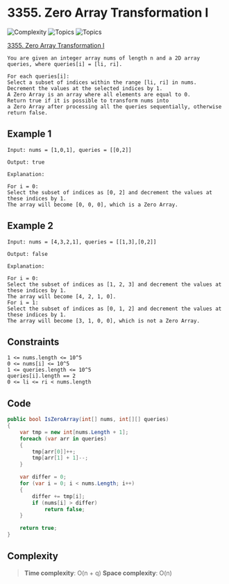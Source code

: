 # 3355. Zero Array Transformation I

![Complexity](https://img.shields.io/badge/medium-yellow)
![Topics](https://img.shields.io/badge/array-blue)
![Topics](https://img.shields.io/badge/prefix_sum-blue)

[3355. Zero Array Transformation I](https://leetcode.com/problems/zero-array-transformation-i/description/?envType=daily-question&envId=2025-05-20)

```
You are given an integer array nums of length n and a 2D array queries, where queries[i] = [li, ri].

For each queries[i]:
Select a subset of indices within the range [li, ri] in nums.
Decrement the values at the selected indices by 1.
A Zero Array is an array where all elements are equal to 0.
Return true if it is possible to transform nums into 
a Zero Array after processing all the queries sequentially, otherwise return false.
```

## Example 1
```
Input: nums = [1,0,1], queries = [[0,2]]

Output: true

Explanation:

For i = 0:
Select the subset of indices as [0, 2] and decrement the values at these indices by 1.
The array will become [0, 0, 0], which is a Zero Array.
```

## Example 2
```
Input: nums = [4,3,2,1], queries = [[1,3],[0,2]]

Output: false

Explanation:

For i = 0:
Select the subset of indices as [1, 2, 3] and decrement the values at these indices by 1.
The array will become [4, 2, 1, 0].
For i = 1:
Select the subset of indices as [0, 1, 2] and decrement the values at these indices by 1.
The array will become [3, 1, 0, 0], which is not a Zero Array.
```

## Constraints
```
1 <= nums.length <= 10^5
0 <= nums[i] <= 10^5
1 <= queries.length <= 10^5
queries[i].length == 2
0 <= li <= ri < nums.length
```

## Code
```csharp
public bool IsZeroArray(int[] nums, int[][] queries)
{
    var tmp = new int[nums.Length + 1];
    foreach (var arr in queries)
    {
        tmp[arr[0]]++;
        tmp[arr[1] + 1]--;
    }

    var differ = 0;
    for (var i = 0; i < nums.Length; i++)
    {
        differ += tmp[i];
        if (nums[i] > differ)
            return false;
    }

    return true;
}
```

## Complexity
> **Time complexity**: O(n + q)
> **Space complexity**: O(n)